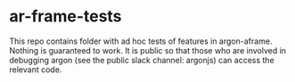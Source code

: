 # ar-frame-tests
This repo contains folder with ad hoc tests of features in argon-aframe. Nothing is guaranteed to work. It is public so that those who are involved in debugging argon (see the public slack channel: argonjs) can access the relevant code.


